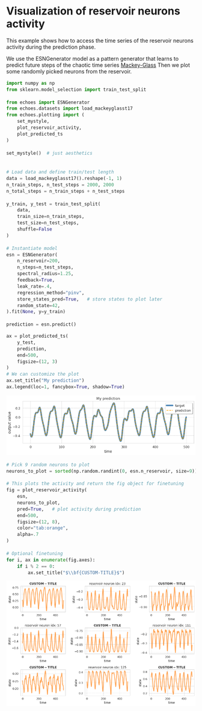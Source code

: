 # Visualization of reservoir neurons activity

This example shows how to access the time series of the 
reservoir neurons activity during the prediction phase.

We use the ESNGenerator model as a pattern generator that
learns to predict future steps of the chaotic time series
[Mackey-Glass](http://www.scholarpedia.org/article/Mackey-Glass_equation) 
Then we plot some randomly picked neurons from the reservoir.

```python
import numpy as np
from sklearn.model_selection import train_test_split

from echoes import ESNGenerator
from echoes.datasets import load_mackeyglasst17
from echoes.plotting import (
    set_mystyle, 
    plot_reservoir_activity, 
    plot_predicted_ts
)

set_mystyle()  # just aesthetics


# Load data and define train/test length
data = load_mackeyglasst17().reshape(-1, 1)
n_train_steps, n_test_steps = 2000, 2000
n_total_steps = n_train_steps + n_test_steps

y_train, y_test = train_test_split(
    data, 
    train_size=n_train_steps, 
    test_size=n_test_steps, 
    shuffle=False
)

# Instantiate model
esn = ESNGenerator(
    n_reservoir=200,
    n_steps=n_test_steps,
    spectral_radius=1.25,
    feedback=True,
    leak_rate=.4,
    regression_method="pinv",
    store_states_pred=True,   # store states to plot later
    random_state=42,
).fit(None, y=y_train)

prediction = esn.predict()
```


```python
ax = plot_predicted_ts(
    y_test, 
    prediction, 
    end=500,
    figsize=(12, 3)
)
# We can customize the plot
ax.set_title("My prediction")
ax.legend(loc=1, fancybox=True, shadow=True)
```
![png](plot_reservoir_activity_1_1.png)



```python
# Pick 9 random neurons to plot
neurons_to_plot = sorted(np.random.randint(0, esn.n_reservoir, size=9))

# This plots the activity and return the fig object for finetuning
fig = plot_reservoir_activity(
    esn,
    neurons_to_plot,
    pred=True,   # plot activity during prediction
    end=500,
    figsize=(12, 8),
    color="tab:orange",
    alpha=.7
)

# Optional finetuning
for i, ax in enumerate(fig.axes):
    if i % 2 == 0:
        ax.set_title("$\\bf{CUSTOM-TITLE}$")
```
![png](plot_reservoir_activity_2_0.png)
